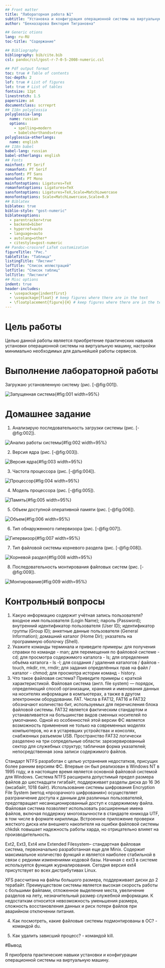 ```yaml
---
## Front matter
title: "Лабораторная работа №1"
subtitle: "Установка и конфигурация операционной системы на виртуальную машину"
author: "Бекназарова Виктория Тиграновна"

## Generic otions
lang: ru-RU
toc-title: "Содержание"

## Bibliography
bibliography: bib/cite.bib
csl: pandoc/csl/gost-r-7-0-5-2008-numeric.csl

## Pdf output format
toc: true # Table of contents
toc-depth: 2
lof: true # List of figures
lot: true # List of tables
fontsize: 12pt
linestretch: 1.5
papersize: a4
documentclass: scrreprt
## I18n polyglossia
polyglossia-lang:
  name: russian
  options:
	- spelling=modern
	- babelshorthands=true
polyglossia-otherlangs:
  name: english
## I18n babel
babel-lang: russian
babel-otherlangs: english
## Fonts
mainfont: PT Serif
romanfont: PT Serif
sansfont: PT Sans
monofont: PT Mono
mainfontoptions: Ligatures=TeX
romanfontoptions: Ligatures=TeX
sansfontoptions: Ligatures=TeX,Scale=MatchLowercase
monofontoptions: Scale=MatchLowercase,Scale=0.9
## Biblatex
biblatex: true
biblio-style: "gost-numeric"
biblatexoptions:
  - parentracker=true
  - backend=biber
  - hyperref=auto
  - language=auto
  - autolang=other*
  - citestyle=gost-numeric
## Pandoc-crossref LaTeX customization
figureTitle: "Рис."
tableTitle: "Таблица"
listingTitle: "Листинг"
lofTitle: "Список иллюстраций"
lotTitle: "Список таблиц"
lolTitle: "Листинги"
## Misc options
indent: true
header-includes:
  - \usepackage{indentfirst}
  - \usepackage{float} # keep figures where there are in the text
  - \floatplacement{figure}{H} # keep figures where there are in the text
---
```


# Цель работы


Целью данной работы является приобретение практических навыков установки операционной системы на виртуальную машину, настройки минимально необходимых для дальнейшей работы сервисов.


# Выполнение лабораторной работы


Загружаю установленную систему  (рис. [-@fig:001]).

![Запущенная система](image/1.png){#fig:001 width=95%}


# Домашнее задание


1. Анализирую последовательность загрузки системы (рис. [-@fig:002]).

![Анализ работы системы](image/2.png){#fig:002 width=95%}

2. Версия ядра (рис. [-@fig:003]).
 
![Версия ядра](image/3.png){#fig:003 width=95%}

3. Частота процессора (рис. [-@fig:004]).

![Процессор](image/4.png){#fig:004 width=95%}

4. Модель процессора (рис. [-@fig:005]).

![Память](image/5.png){#fig:005 width=95%}

5. Объем доступной оперативной памяти (рис. [-@fig:006]).

![Объем](image/6.png){#fig:006 width=95%}

6. Тип обнаруженного гипервизора (рис. [-@fig:007]).

![Гипервизор](image/7.png){#fig:007 width=95%}

7. Тип файловой системы корневого раздела (рис. [-@fig:008]).

![Корневой раздел](image/8.png){#fig:008 width=95%}

8. Последовательность монтирования файловых систем (рис. [-@fig:009]).

![Монтирование](image/9.png){#fig:009 width=95%}

# Контрольный вопросы 

1. Какую информацию содержит учётная запись пользователя?
входное имя пользователя (Login Name);
пароль (Password);
внутренний идентификатор пользователя (User ID);
идентификатор группы (Group ID);
анкетные данные пользователя (General Information);
домашний каталог (Home Dir);
указатель на программную оболочку (Shell).
2. Укажите команды терминала и приведите примеры:
для получения справки по команде - man;
для перемещения по файловой системе - cd;
для просмотра содержимого каталога - ls;
для определения объёма каталога - ls -l;
для создания / удаления каталогов / файлов - touch, mkdir, rm, rmdir;
для задания определённых прав на файл / каталог - chmod;
для просмотра истории команд - history.
3. Что такое файловая система? Приведите примеры с краткой характеристикой. Файловая система (англ. file system) — порядок, определяющий способ организации, хранения и именования данных на носителях информации в компьютерах, а также в другом электронном оборудовании.
FAT. Числа в FAT12, FAT16 и FAT32 обозначают количество бит, используемых для перечисления блока файловой системы. FAT32 является фактическим стандартом и устанавливается на большинстве видов сменных носителей по умолчанию. Одной из особенностей этой версии ФС является возможность применения не только на современных моделях компьютеров, но и в устаревших устройствах и консолях, снабженных разъемом USB. Пространство FAT32 логически разделено на три сопредельные области: зарезервированный сектор для служебных структур; табличная форма указателей; непосредственная зона записи содержимого файлов.

Стандарт NTFS разработан с целью устранения недостатков, присущих более ранним версиям ФС. Впервые он был реализован в Windows NT в 1995 году, и в настоящее время является основной файловой системой для Windows. Система NTFS расширила допустимый предел размера файлов до шестнадцати гигабайт, поддерживает разделы диска до 16 Эб (эксабайт, 1018 байт). Использование системы шифрования Encryption File System (метод «прозрачного шифрования») осуществляет разграничение доступа к данным для различных пользователей, предотвращает несанкционированный доступ к содержимому файла. Файловая система позволяет использовать расширенные имена файлов, включая поддержку многоязычности в стандарте юникода UTF, в том числе в формате кириллицы. Встроенное приложение проверки жесткого диска или внешнего накопителя на ошибки файловой системы chkdsk повышает надежность работы харда, но отрицательно влияет на производительность.

Ext2, Ext3, Ext4 или Extended Filesystem– стандартная файловая система, первоначально разработанная еще для Minix. Содержит максимальное количество функций и является наиболее стабильной в связи с редкими изменениями кодовой базы. Начиная с ext3 в системе используется функция журналирования. Сегодня версия ext4 присутствует во всех дистрибутивах Linux.

XFS рассчитана на файлы большого размера, поддерживает диски до 2 терабайт. Преимуществом системы является высокая скорость работы с большими файлами, отложенное выделение места, увеличение разделов на лету, незначительный размер служебной информации. К недостаткам относится невозможность уменьшения размера, сложность восстановления данных и риск потери файлов при аварийном отключении питания.

4. Как посмотреть, какие файловые системы подмонтированы в ОС? - командой du.

5. Как удалить зависший процесс? - командой kill.


#Вывод 

Я приобрела практические навыки установки и конфигурации операционной системы на виртуальную машину.
